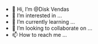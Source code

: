 - 👋 Hi, I’m @Disk Vendas 
- 👀 I’m interested in ...
- 🌱 I’m currently learning ...
- 💞️ I’m looking to collaborate on ...
- 📫 How to reach me ...

<!---
andro-saj/andro-saj is a ✨ special ✨ repository because its `README.md` (this file) appears on your GitHub profile.
You can click the Preview link to take a look at your changes.
--->
